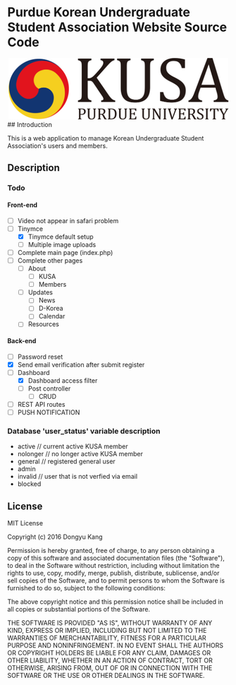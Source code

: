 # Purdue Korean Undergraduate Student Association Website Source Code

<center><img src = "KUSA_Logo.png" style = "width:500px; height:auto;"></center>
## Introduction

This is a web application to manage Korean Undergraduate Student Association's users and members.

## Description

### Todo

#### Front-end

- [ ] Video not appear in safari problem
- [ ] Tinymce
  - [x] Tinymce default setup
  - [ ] Multiple image uploads
- [ ] Complete main page (index.php)
- [ ] Complete other pages
  - [ ] About
    - [ ] KUSA
    - [ ] Members
  - [ ] Updates
    - [ ] News
    - [ ] D-Korea
    - [ ] Calendar
  - [ ] Resources

#### Back-end

- [ ] Password reset
- [x] Send email verification after submit register
- [ ] Dashboard
  - [x] Dashboard access filter
  - [ ] Post controller
    - [ ] CRUD
- [ ] REST API routes
- [ ] PUSH NOTIFICATION

### Database 'user_status' variable description

- active // current active KUSA member
- nolonger // no longer active KUSA member
- general // registered general user
- admin
- invalid // user that is not verfied via email
- blocked

## License

MIT License

Copyright (c) 2016 Dongyu Kang

Permission is hereby granted, free of charge, to any person obtaining a copy
of this software and associated documentation files (the "Software"), to deal
in the Software without restriction, including without limitation the rights
to use, copy, modify, merge, publish, distribute, sublicense, and/or sell
copies of the Software, and to permit persons to whom the Software is
furnished to do so, subject to the following conditions:

The above copyright notice and this permission notice shall be included in all
copies or substantial portions of the Software.

THE SOFTWARE IS PROVIDED "AS IS", WITHOUT WARRANTY OF ANY KIND, EXPRESS OR
IMPLIED, INCLUDING BUT NOT LIMITED TO THE WARRANTIES OF MERCHANTABILITY,
FITNESS FOR A PARTICULAR PURPOSE AND NONINFRINGEMENT. IN NO EVENT SHALL THE
AUTHORS OR COPYRIGHT HOLDERS BE LIABLE FOR ANY CLAIM, DAMAGES OR OTHER
LIABILITY, WHETHER IN AN ACTION OF CONTRACT, TORT OR OTHERWISE, ARISING FROM,
OUT OF OR IN CONNECTION WITH THE SOFTWARE OR THE USE OR OTHER DEALINGS IN THE
SOFTWARE.
